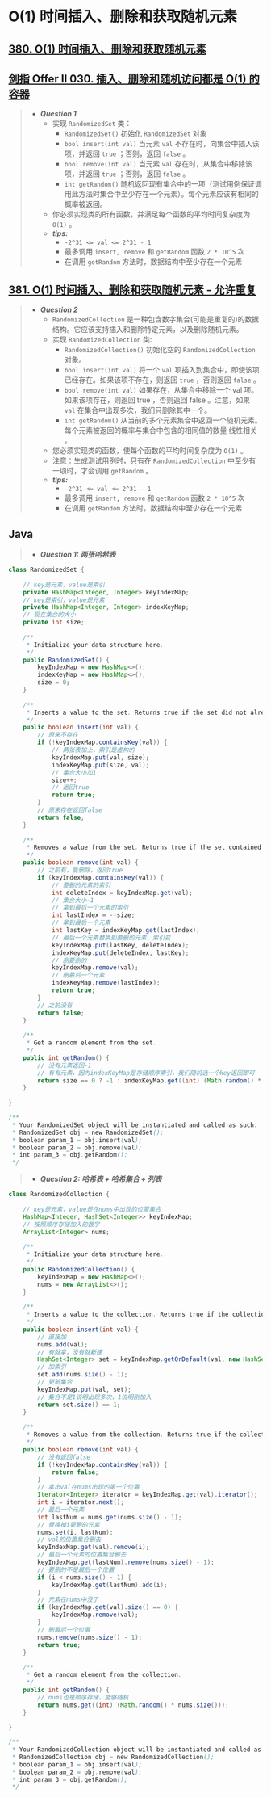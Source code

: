 # O(1) 时间插入、删除和获取随机元素

## [380. O(1) 时间插入、删除和获取随机元素](https://leetcode.cn/problems/insert-delete-getrandom-o1/)

## [剑指 Offer II 030. 插入、删除和随机访问都是 O(1) 的容器](https://leetcode.cn/problems/FortPu/)

> - ***Question 1***
>   - 实现 `RandomizedSet` 类：
>     - `RandomizedSet()` 初始化 `RandomizedSet` 对象
>     - `bool insert(int val)` 当元素 `val` 不存在时，向集合中插入该项，并返回 `true` ；否则，返回 `false` 。
>     - `bool remove(int val)` 当元素 `val` 存在时，从集合中移除该项，并返回 `true` ；否则，返回 `false` 。
>     - `int getRandom()` 随机返回现有集合中的一项（测试用例保证调用此方法时集合中至少存在一个元素）。每个元素应该有相同的概率被返回。
>   - 你必须实现类的所有函数，并满足每个函数的平均时间复杂度为 `O(1)` 。
>   - ***tips:***
>     - `-2^31 <= val <= 2^31 - 1`
>     - 最多调用 `insert, remove` 和 `getRandom` 函数 `2 * 10^5` 次
>     - 在调用 `getRandom` 方法时，数据结构中至少存在一个元素

## [381. O(1) 时间插入、删除和获取随机元素 - 允许重复](https://leetcode.cn/problems/insert-delete-getrandom-o1-duplicates-allowed/)

> - ***Question 2***
>   - `RandomizedCollection` 是一种包含数字集合(可能是重复的)的数据结构。它应该支持插入和删除特定元素，以及删除随机元素。
>   - 实现 `RandomizedCollection` 类:
>     - `RandomizedCollection()` 初始化空的 `RandomizedCollection` 对象。
>     - `bool insert(int val)` 将一个 `val` 项插入到集合中，即使该项已经存在。如果该项不存在，则返回 `true` ，否则返回 `false` 。
>     - `bool remove(int val)` 如果存在，从集合中移除一个 val 项。如果该项存在，则返回 true ，否则返回 false 。注意，如果 `val` 在集合中出现多次，我们只删除其中一个。
>     - `int getRandom()` 从当前的多个元素集合中返回一个随机元素。每个元素被返回的概率与集合中包含的相同值的数量 线性相关 。
>   - 您必须实现类的函数，使每个函数的平均时间复杂度为 `O(1)` 。
>   - 注意：生成测试用例时，只有在 `RandomizedCollection` 中至少有一项时，才会调用 `getRandom` 。
>   - ***tips:***
>     - `-2^31 <= val <= 2^31 - 1`
>     - 最多调用 `insert, remove` 和 `getRandom` 函数 `2 * 10^5` 次
>     - 在调用 `getRandom` 方法时，数据结构中至少存在一个元素

## Java

> - ***Question 1: 两张哈希表***

```java
class RandomizedSet {
    
    // key是元素，value是索引
    private HashMap<Integer, Integer> keyIndexMap;
    // key是索引，value是元素
    private HashMap<Integer, Integer> indexKeyMap;
    // 现在集合的大小
    private int size;
    
    /**
     * Initialize your data structure here.
     */
    public RandomizedSet() {
        keyIndexMap = new HashMap<>();
        indexKeyMap = new HashMap<>();
        size = 0;
    }
    
    /**
     * Inserts a value to the set. Returns true if the set did not already contain the specified element.
     */
    public boolean insert(int val) {
        // 原来不存在
        if (!keyIndexMap.containsKey(val)) {
            // 两张表加上，索引是虚构的
            keyIndexMap.put(val, size);
            indexKeyMap.put(size, val);
            // 集合大小加1
            size++;
            // 返回true
            return true;
        }
        // 原来存在返回false
        return false;
    }
    
    /**
     * Removes a value from the set. Returns true if the set contained the specified element.
     */
    public boolean remove(int val) {
        // 之前有，能删除，返回true
        if (keyIndexMap.containsKey(val)) {
            // 要删的元素的索引
            int deleteIndex = keyIndexMap.get(val);
            // 集合大小-1
            // 拿到最后一个元素的索引
            int lastIndex = --size;
            // 拿到最后一个元素
            int lastKey = indexKeyMap.get(lastIndex);
            // 最后一个元素替换到要删的元素，索引变
            keyIndexMap.put(lastKey, deleteIndex);
            indexKeyMap.put(deleteIndex, lastKey);
            // 删要删的
            keyIndexMap.remove(val);
            // 删最后一个元素
            indexKeyMap.remove(lastIndex);
            return true;
        }
        // 之前没有
        return false;
    }
    
    /**
     * Get a random element from the set.
     */
    public int getRandom() {
        // 没有元素返回-1
        // 有有元素，因为indexKeyMap是存储顺序索引，我们随机选一个key返回即可
        return size == 0 ? -1 : indexKeyMap.get((int) (Math.random() * size));
    }
    
}

/**
 * Your RandomizedSet object will be instantiated and called as such:
 * RandomizedSet obj = new RandomizedSet();
 * boolean param_1 = obj.insert(val);
 * boolean param_2 = obj.remove(val);
 * int param_3 = obj.getRandom();
 */
```

> - ***Question 2: 哈希表 + 哈希集合 + 列表***

```java
class RandomizedCollection {
    
    // key是元素，value是在nums中出现的位置集合
    HashMap<Integer, HashSet<Integer>> keyIndexMap;
    // 按照顺序存储加入的数字
    ArrayList<Integer> nums;
    
    /**
     * Initialize your data structure here.
     */
    public RandomizedCollection() {
        keyIndexMap = new HashMap<>();
        nums = new ArrayList<>();
    }
    
    /**
     * Inserts a value to the collection. Returns true if the collection did not already contain the specified element.
     */
    public boolean insert(int val) {
        // 直接加
        nums.add(val);
        // 有就拿，没有就新建
        HashSet<Integer> set = keyIndexMap.getOrDefault(val, new HashSet<>());
        // 加索引
        set.add(nums.size() - 1);
        // 更新集合
        keyIndexMap.put(val, set);
        // 集合不是1说明出现多次，1说明刚加入
        return set.size() == 1;
    }
    
    /**
     * Removes a value from the collection. Returns true if the collection contained the specified element.
     */
    public boolean remove(int val) {
        // 没有返回false
        if (!keyIndexMap.containsKey(val)) {
            return false;
        }
        // 拿出val在nums出现的第一个位置
        Iterator<Integer> iterator = keyIndexMap.get(val).iterator();
        int i = iterator.next();
        // 最后一个元素
        int lastNum = nums.get(nums.size() - 1);
        // 替换掉i要删的元素
        nums.set(i, lastNum);
        // val的位置集合删去
        keyIndexMap.get(val).remove(i);
        // 最后一个元素的位置集合删去
        keyIndexMap.get(lastNum).remove(nums.size() - 1);
        // 要删的不是最后一个位置
        if (i < nums.size() - 1) {
            keyIndexMap.get(lastNum).add(i);
        }
        // 元素在nums中没了
        if (keyIndexMap.get(val).size() == 0) {
            keyIndexMap.remove(val);
        }
        // 删最后一个位置
        nums.remove(nums.size() - 1);
        return true;
    }
    
    /**
     * Get a random element from the collection.
     */
    public int getRandom() {
        // nums也是顺序存储，能够随机
        return nums.get((int) (Math.random() * nums.size()));
    }
    
}

/**
 * Your RandomizedCollection object will be instantiated and called as such:
 * RandomizedCollection obj = new RandomizedCollection();
 * boolean param_1 = obj.insert(val);
 * boolean param_2 = obj.remove(val);
 * int param_3 = obj.getRandom();
 */
```
